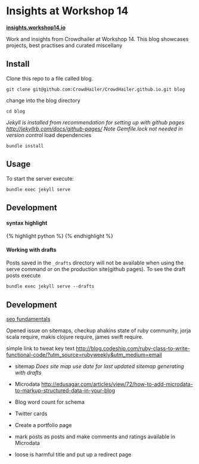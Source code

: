# Insights at Workshop 14
**[insights.workshop14.io](http://insights.workshop14.io/)**

Work and insights from Crowdhailer at Workshop 14. This blog showcases projects, best practises and curated miscellany

## Install

Clone this repo to a file called blog.

```
git clone git@github.com:CrowdHailer/CrowdHailer.github.io.git blog
```

change into the blog directory

```
cd blog
```

*Jekyll is installed from recommendation for setting up with github pages http://jekyllrb.com/docs/github-pages/*
*Note Gemfile.lock not needed in version control*
load dependencies

```
bundle install
```

## Usage

To start the server execute:

```
bundle exec jekyll serve
```
## Development

#### syntax highlight
{% highlight python %}
{% endhighlight %}

#### Working with drafts
Posts saved in the `_drafts` directory will not be available when using the serve command or on the production site(github pages). To see the draft posts execute

```
bundle exec jekyll serve --drafts
```


## Development
[seo fundamentals](http://webdesign.tutsplus.com/series/seo-fundamentals-for-web-designers--webdesign-9715)

Opened issue on sitemaps, checkup
ahakins state of ruby community, jorja scala require, makis clojure require, james swift require.

simple link to tweat key text
http://blog.codeship.com/ruby-class-to-write-functional-code/?utm_source=rubyweekly&utm_medium=email

- sitemap
*Does site map use date for last updated*
*sitemap generating with drafts*
- Microdata
http://edusagar.com/articles/view/72/how-to-add-microdata-to-markup-structured-data-in-your-blog
- Blog word count for schema
- Twitter cards
- Create a portfolio page

- mark posts as posts and make comments and ratings available in Microdata
- loose is harmful title and put up a redirect page
